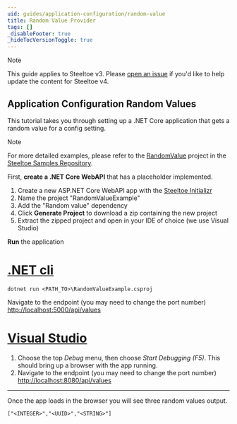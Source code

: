 ```yaml
---
uid: guides/application-configuration/random-value
title: Random Value Provider
tags: []
_disableFooter: true
_hideTocVersionToggle: true
---
```


> [!NOTE]
> This guide applies to Steeltoe v3. Please [open an issue](https://github.com/SteeltoeOSS/Documentation/issues/new/choose) if you'd like to help update the content for Steeltoe v4.

## Application Configuration Random Values

This tutorial takes you through setting up a .NET Core application that gets a random value for a config setting.

> [!NOTE]
> For more detailed examples, please refer to the [RandomValue](https://github.com/SteeltoeOSS/Samples/tree/3.x/Configuration/src/RandomValue) project in the [Steeltoe Samples Repository](https://github.com/SteeltoeOSS/Samples/tree/3.x).

First, **create a .NET Core WebAPI** that has a placeholder implemented.

1. Create a new ASP.NET Core WebAPI app with the [Steeltoe Initializr](https://start.steeltoe.io)
1. Name the project "RandomValueExample"
1. Add the "Random value" dependency
1. Click **Generate Project** to download a zip containing the new project
1. Extract the zipped project and open in your IDE of choice (we use Visual Studio)

**Run** the application

# [.NET cli](#tab/cli)

```shell
dotnet run <PATH_TO>\RandomValueExample.csproj
```

Navigate to the endpoint (you may need to change the port number) [http://localhost:5000/api/values](http://localhost:5000/api/values)

# [Visual Studio](#tab/vs)

1. Choose the top _Debug_ menu, then choose _Start Debugging (F5)_. This should bring up a browser with the app running.
1. Navigate to the endpoint (you may need to change the port number) [http://localhost:8080/api/values](http://localhost:8080/api/values)

---

Once the app loads in the browser you will see three random values output.

`["<INTEGER>","<UUID>","<STRING>"]`
